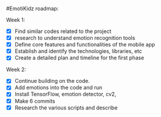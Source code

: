 #EmotiKidz roadmap:

Week 1:

- [x]  Find similar codes related to the project
- [x] research to understand emotion recognition tools
- [x] Define core features and functionalities of the mobile app
- [x] Establish and identify the technologies, libraries, etc
 - [x] Create a detailed plan and timeline for the first phase
 
Week 2:

- [x]  Continue building on the code.
 - [x] Add emotions into the code and run
- [x]  Install TensorFlow, emotion detector, cv2,
 - [x] Make 6 commits
 - [x] Research the various scripts and describe